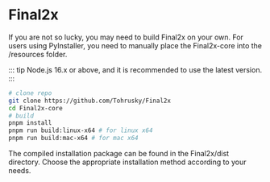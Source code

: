 # Final2x
If you are not so lucky, you may need to build Final2x on your own. For users using PyInstaller, you need to manually place the Final2x-core into the /resources folder.

::: tip
Node.js 16.x or above, and it is recommended to use the latest version.
:::

```bash
# clone repo
git clone https://github.com/Tohrusky/Final2x
cd Final2x-core
# build
pnpm install
pnpm run build:linux-x64 # for linux x64
pnpm run build:mac-x64 # for mac x64
```
The compiled installation package can be found in the Final2x/dist directory. Choose the appropriate installation method according to your needs.